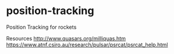 # position-tracking
Position Tracking for rockets

Resources
http://www.quasars.org/milliquas.htm<br>
https://www.atnf.csiro.au/research/pulsar/psrcat/psrcat_help.html
